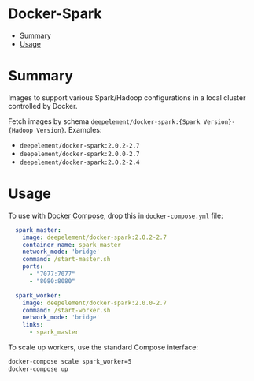 Docker-Spark
=================================

- [Summary](#summary)
- [Usage](#usage)

# Summary
Images to support various Spark/Hadoop configurations in a local cluster controlled by Docker.

Fetch images by schema `deepelement/docker-spark:{Spark Version}-{Hadoop Version}`.
Examples: 
- `deepelement/docker-spark:2.0.2-2.7`
- `deepelement/docker-spark:2.0.0-2.7`
- `deepelement/docker-spark:2.0.2-2.4`

# Usage
To use with [Docker Compose](https://docs.docker.com/compose/), drop this in `docker-compose.yml` file:

```yaml
  spark_master:
    image: deepelement/docker-spark:2.0.2-2.7
    container_name: spark_master
    network_mode: 'bridge'
    command: /start-master.sh
    ports:
      - "7077:7077"
      - "8080:8080"

  spark_worker:
    image: deepelement/docker-spark:2.0.0-2.7
    command: /start-worker.sh
    network_mode: 'bridge'
    links:
      - spark_master
```
To scale up workers, use the standard Compose interface:

``` sh
docker-compose scale spark_worker=5
docker-compose up
```
